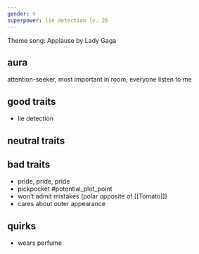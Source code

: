 ```yaml
---
gender: ♀
superpower: lie detection lv. 26
---
```


Theme song: Applause by Lady Gaga

## aura
attention-seeker, most important in room, everyone listen to me

## good traits
- lie detection

## neutral traits

## bad traits
- pride, pride, pride
- pickpocket #potential_plot_point 
- won't admit mistakes (polar opposite of [[Tomato]])
- cares about outer appearance

## quirks
- wears perfume